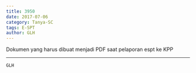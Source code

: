 ```yaml
---
title: 3950
date: 2017-07-06
category: Tanya-SC
tags: E-SPT
author: GLH
---
```


Dokumen yang harus dibuat menjadi PDF saat pelaporan espt ke KPP

---



`GLH`
